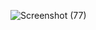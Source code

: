 ![Screenshot (77)](https://github.com/NiromiKaumini/CalculatorJavaScript/assets/138492534/c3bed721-bf4c-4ea7-9dea-de958a656ce4)
